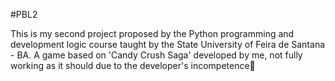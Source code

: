 #PBL2

This is my second project proposed by the Python programming and development logic course taught by the State University of Feira de Santana - BA.
A game based on 'Candy Crush Saga' developed by me, not fully working as it should due to the developer's incompetence🥴
